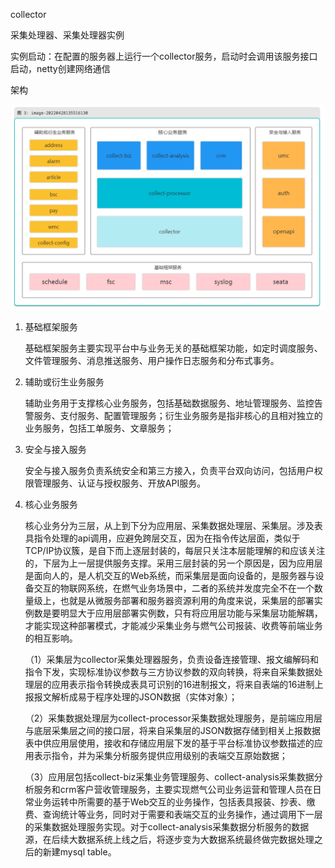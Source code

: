 collector

采集处理器、采集处理器实例

实例启动：在配置的服务器上运行一个collector服务，启动时会调用该服务接口启动，netty创建网络通信



架构

![](框架.png)

1. 基础框架服务

   基础框架服务主要实现平台中与业务无关的基础框架功能，如定时调度服务、文件管理服务、消息推送服务、用户操作日志服务和分布式事务。

2. 辅助或衍生业务服务

   辅助业务用于支撑核心业务服务，包括基础数据服务、地址管理服务、监控告警服务、支付服务、配置管理服务；衍生业务服务是指非核心的且相对独立的业务服务，包括工单服务、文章服务；

3. 安全与接入服务

   安全与接入服务负责系统安全和第三方接入，负责平台双向访问，包括用户权限管理服务、认证与授权服务、开放API服务。

4. 核心业务服务

   核心业务分为三层，从上到下分为应用层、采集数据处理层、采集层。涉及表具指令处理的api调用，应避免跨层交互，因为在指令传达层面，类似于TCP/IP协议簇，是自下而上逐层封装的，每层只关注本层能理解的和应该关注的，下层为上一层提供服务支撑。采用三层封装的另一个原因是，因为应用层是面向人的，是人机交互的Web系统，而采集层是面向设备的，是服务器与设备交互的物联网系统，在燃气业务场景中，二者的系统并发度完全不在一个数量级上，也就是从微服务部署和服务器资源利用的角度来说，采集层的部署实例数是要明显大于应用层部署实例数，只有将应用层功能与采集层功能解耦，才能实现这种部署模式，才能减少采集业务与燃气公司报装、收费等前端业务的相互影响。

   （1）采集层为collector采集处理器服务，负责设备连接管理、报文编解码和指令下发，实现标准协议参数与三方协议参数的双向转换，将来自采集数据处理层的应用表示指令转换成表具可识别的16进制报文，将来自表端的16进制上报报文解析成易于程序处理的JSON数据（实体对象）；

   （2）采集数据处理层为collect-processor采集数据处理服务，是前端应用层与底层采集层之间的接口层，将来自采集层的JSON数据存储到相关上报数据表中供应用层使用，接收和存储应用层下发的基于平台标准协议参数描述的应用表示指令，并为采集分析服务提供应用级别的表端交互原始数据；

   （3）应用层包括collect-biz采集业务管理服务、collect-analysis采集数据分析服务和crm客户营收管理服务，主要实现燃气公司业务运营和管理人员在日常业务运转中所需要的基于Web交互的业务操作，包括表具报装、抄表、缴费、查询统计等业务，同时对于需要和表端交互的业务操作，通过调用下一层的采集数据处理服务实现。对于collect-analysis采集数据分析服务的数据源，在后续大数据系统上线之后，将逐步变为大数据系统最终做完数据处理之后的新建mysql table。
